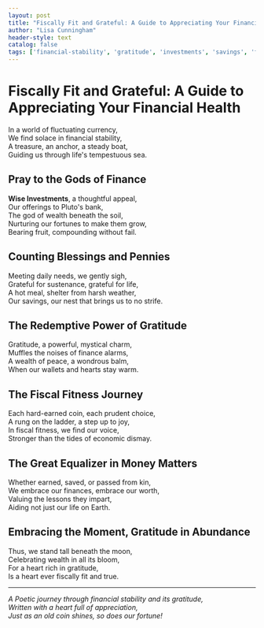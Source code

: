 ```yaml
---
layout: post
title: "Fiscally Fit and Grateful: A Guide to Appreciating Your Financial Health"
author: "Lisa Cunningham"
header-style: text
catalog: false
tags: ['financial-stability', 'gratitude', 'investments', 'savings', 'financial-health', 'peace-of-mind']
---
```


# Fiscally Fit and Grateful: A Guide to Appreciating Your Financial Health  

In a world of fluctuating currency,  
We find solace in financial stability,  
A treasure, an anchor, a steady boat,  
Guiding us through life's tempestuous sea.  

## Pray to the Gods of Finance  

**Wise Investments**, a thoughtful appeal,  
Our offerings to Pluto's bank,  
The god of wealth beneath the soil,  
Nurturing our fortunes to make them grow,  
Bearing fruit, compounding without fail.  

## Counting Blessings and Pennies  

Meeting daily needs, we gently sigh,  
Grateful for sustenance, grateful for life,  
A hot meal, shelter from harsh weather,  
Our savings, our nest that brings us to no strife.  

## The Redemptive Power of Gratitude  

Gratitude, a powerful, mystical charm,  
Muffles the noises of finance alarms,  
A wealth of peace, a wondrous balm,  
When our wallets and hearts stay warm.  

## The Fiscal Fitness Journey  

Each hard-earned coin, each prudent choice,  
A rung on the ladder, a step up to joy,  
In fiscal fitness, we find our voice,  
Stronger than the tides of economic dismay.  

## The Great Equalizer in Money Matters  

Whether earned, saved, or passed from kin,  
We embrace our finances, embrace our worth,  
Valuing the lessons they impart,  
Aiding not just our life on Earth.  

## Embracing the Moment, Gratitude in Abundance  

Thus, we stand tall beneath the moon,  
Celebrating wealth in all its bloom,  
For a heart rich in gratitude,  
Is a heart ever fiscally fit and true.  

---  

*A Poetic journey through financial stability and its gratitude,  
Written with a heart full of appreciation,  
Just as an old coin shines, so does our fortune!*  